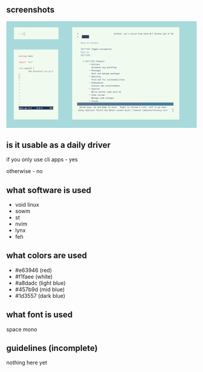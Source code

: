 ## screenshots

![screenshot](screenshot.png)

## is it usable as a daily driver

if you only use cli apps - yes

otherwise - no

## what software is used

- void linux
- sowm
- st
- nvim
- lynx
- feh

## what colors are used

- #e63946 (red)
- #f1faee (white)
- #a8dadc (light blue)
- #457b9d (mid blue)
- #1d3557 (dark blue)

## what font is used

space mono

## guidelines (incomplete)

nothing here yet
